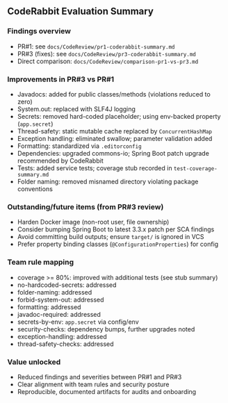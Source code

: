 ## CodeRabbit Evaluation Summary

### Findings overview
- PR#1: see `docs/CodeReview/pr1-coderabbit-summary.md`
- PR#3 (fixes): see `docs/CodeReview/pr3-coderabbit-summary.md`
- Direct comparison: `docs/CodeReview/comparison-pr1-vs-pr3.md`

### Improvements in PR#3 vs PR#1
- Javadocs: added for public classes/methods (violations reduced to zero)
- System.out: replaced with SLF4J logging
- Secrets: removed hard-coded placeholder; using env-backed property (`app.secret`)
- Thread-safety: static mutable cache replaced by `ConcurrentHashMap`
- Exception handling: eliminated swallow; parameter validation added
- Formatting: standardized via `.editorconfig`
- Dependencies: upgraded commons-io; Spring Boot patch upgrade recommended by CodeRabbit
- Tests: added service tests; coverage stub recorded in `test-coverage-summary.md`
- Folder naming: removed misnamed directory violating package conventions

### Outstanding/future items (from PR#3 review)
- Harden Docker image (non-root user, file ownership)
- Consider bumping Spring Boot to latest 3.3.x patch per SCA findings
- Avoid committing build outputs; ensure `target/` is ignored in VCS
- Prefer property binding classes (`@ConfigurationProperties`) for config

### Team rule mapping
- coverage >= 80%: improved with additional tests (see stub summary)
- no-hardcoded-secrets: addressed
- folder-naming: addressed
- forbid-system-out: addressed
- formatting: addressed
- javadoc-required: addressed
- secrets-by-env: `app.secret` via config/env
- security-checks: dependency bumps, further upgrades noted
- exception-handling: addressed
- thread-safety-checks: addressed

### Value unlocked
- Reduced findings and severities between PR#1 and PR#3
- Clear alignment with team rules and security posture
- Reproducible, documented artifacts for audits and onboarding



